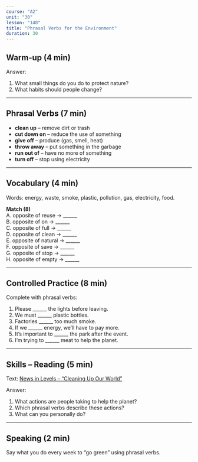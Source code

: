 ```yaml
---
course: "A2"
unit: "30"
lesson: "148"
title: "Phrasal Verbs for the Environment"
duration: 30
---
```


## Warm-up (4 min)
Answer:
1. What small things do you do to protect nature?  
2. What habits should people change?  

-------
## Phrasal Verbs (7 min)
- **clean up** – remove dirt or trash  
- **cut down on** – reduce the use of something  
- **give off** – produce (gas, smell, heat)  
- **throw away** – put something in the garbage  
- **run out of** – have no more of something  
- **turn off** – stop using electricity  

-------
## Vocabulary (4 min)
Words: energy, waste, smoke, plastic, pollution, gas, electricity, food.  

**Match (8)**  
A. opposite of reuse → ______  
B. opposite of on → ______  
C. opposite of full → ______  
D. opposite of clean → ______  
E. opposite of natural → ______  
F. opposite of save → ______  
G. opposite of stop → ______  
H. opposite of empty → ______  

-------
## Controlled Practice (8 min)
Complete with phrasal verbs:  
1. Please ______ the lights before leaving.  
2. We must ______ plastic bottles.  
3. Factories ______ too much smoke.  
4. If we ______ energy, we’ll have to pay more.  
5. It’s important to ______ the park after the event.  
6. I’m trying to ______ meat to help the planet.  

-------
## Skills – Reading (5 min)
Text: [News in Levels – “Cleaning Up Our World”](https://www.newsinlevels.com/)  

Answer:  
1. What actions are people taking to help the planet?  
2. Which phrasal verbs describe these actions?  
3. What can you personally do?  

-------
## Speaking (2 min)
Say what you do every week to “go green” using phrasal verbs.
